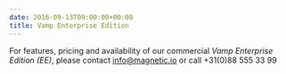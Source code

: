 ```yaml
---
date: 2016-09-13T09:00:00+00:00
title: Vamp Enterprise Edition
---
```


For features, pricing and availability of our commercial _Vamp Enterprise Edition (EE)_, please contact [info@magnetic.io](mailto:info@magnetic.io) or call +31(0)88 555 33 99

